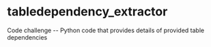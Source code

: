 # tabledependency_extractor
Code challenge -- Python code that provides details of provided table dependencies
